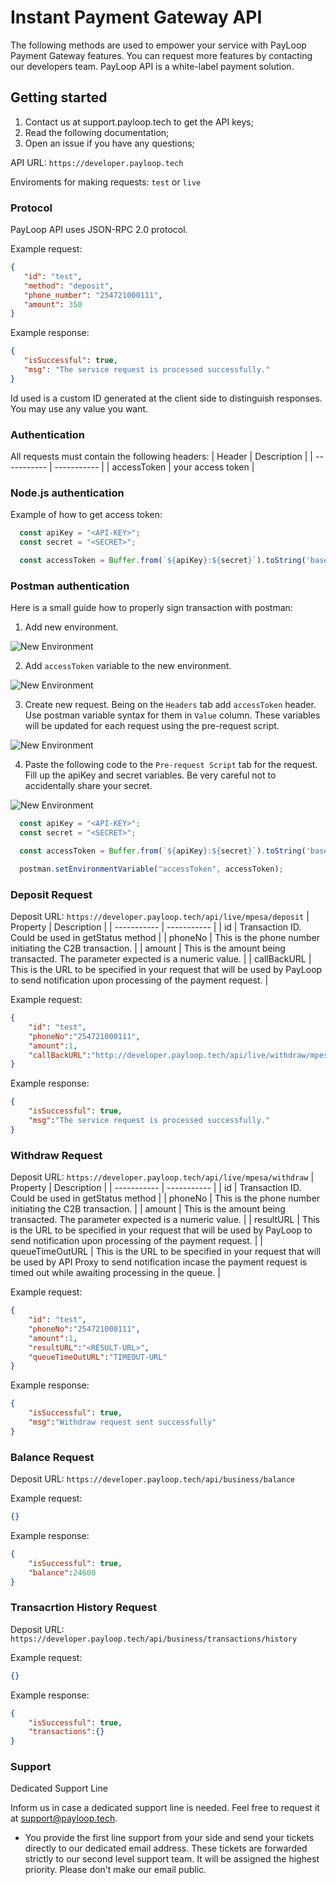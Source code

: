 # Instant Payment Gateway API
The following methods are used to empower your service with PayLoop Payment Gateway features. You can request more features by contacting our developers team. PayLoop API is a white-label payment solution.

## Getting started
1. Contact us at support.payloop.tech to get the API keys;
2. Read the following documentation;
3. Open an issue if you have any questions;

API URL: ``` https://developer.payloop.tech ```

Enviroments for making requests: ``` test ``` or  ``` live ``` 

### Protocol
PayLoop API uses JSON-RPC 2.0 protocol.

Example request:
```JSON
{
   "id": "test",
   "method": "deposit",
   "phone_number": "254721000111",
   "amount": 350
}
```

Example response:
```JSON
{
   "isSuccessful": true,
   "msg": "The service request is processed successfully."
}
```

Id used is a custom ID generated at the client side to distinguish responses. You may use any value you want.

### Authentication
All requests must contain the following headers:
| Header      | Description |
| ----------- | ----------- |
| accessToken      | your access token       |

### Node.js authentication
Example of how to get access token:
```JavaScript
  const apiKey = "<API-KEY>";
  const secret = "<SECRET>";

  const accessToken = Buffer.from(`${apiKey}:${secret}`).toString('base64');

```

### Postman authentication
Here is a small guide how to properly sign transaction with postman:

1. Add new environment.

![New Environment](/images/newEnvironment.png "New Environment")

2. Add ```accessToken``` variable to the new environment.

![New Environment](/images/addVariable.png "New Environment")

3. Create new request. Being on the ```Headers``` tab add ```accessToken``` header. Use postman variable syntax for them in ```Value``` column. These variables will be updated for each request using the pre-request script.

![New Environment](/images/addHeader.png "New Environment")

4. Paste the following code to the ```Pre-request Script``` tab for the request. Fill up the apiKey and secret variables. Be very careful not to accidentally share your secret.

![New Environment](/images/addRequestScript.png "New Environment")

```JavaScript
  const apiKey = "<API-KEY>";
  const secret = "<SECRET>";

  const accessToken = Buffer.from(`${apiKey}:${secret}`).toString('base64');

  postman.setEnvironmentVariable("accessToken", accessToken);
```
### Deposit Request
Deposit URL: ``` https://developer.payloop.tech/api/live/mpesa/deposit ```
| Property      | Description |
| ----------- | ----------- |
| id      | Transaction ID. Could be used in getStatus method      |
| phoneNo      | This is the phone number initiating the C2B transaction.      |
| amount      | This is the amount being transacted. The parameter expected is a numeric value.       |
| callBackURL      | 	This is the URL to be specified in your request that will be used by PayLoop to send notification upon processing of the payment request.      |

Example request:
```JSON
{
    "id": "test",
    "phoneNo":"254721000111",
    "amount":1,
    "callBackURL":"http://developer.payloop.tech/api/live/withdraw/mpesa/response"
}
```
Example response:
```JSON
{
    "isSuccessful": true,
    "msg":"The service request is processed successfully."
}
```

### Withdraw Request
Deposit URL: ``` https://developer.payloop.tech/api/live/mpesa/withdraw ```
| Property      | Description |
| ----------- | ----------- |
| id      | Transaction ID. Could be used in getStatus method      |
| phoneNo      | This is the phone number initiating the C2B transaction.      |
| amount      | This is the amount being transacted. The parameter expected is a numeric value.       |
| resultURL      | 	This is the URL to be specified in your request that will be used by PayLoop to send notification upon processing of the payment request.      |
| queueTimeOutURL      | 	This is the URL to be specified in your request that will be used by API Proxy to send notification incase the payment request is timed out while awaiting processing in the queue.     |

Example request:
```JSON
{
    "id": "test",
    "phoneNo":"254721000111",
    "amount":1,
    "resultURL":"<RESULT-URL>",
    "queueTimeOutURL":"TIMEOUT-URL"
}
```
Example response:
```JSON
{
    "isSuccessful": true,
    "msg":"Withdraw request sent successfully"
}
```
### Balance Request
Deposit URL: ``` https://developer.payloop.tech/api/business/balance ```

Example request:
```JSON
{}
```
Example response:
```JSON
{
    "isSuccessful": true,
    "balance":24600
}
```

### Transacrtion History Request
Deposit URL: ``` https://developer.payloop.tech/api/business/transactions/history ```

Example request:
```JSON
{}
```
Example response:
```JSON
{
    "isSuccessful": true,
    "transactions":{}
}
```


### Support
Dedicated Support Line

Inform us in case a dedicated support line is needed. Feel free to request it at support@payloop.tech.
- You provide the first line support from your side and send your tickets directly to our dedicated email address. These tickets are forwarded strictly to our second level support team. It will be assigned the highest priority. Please don't make our email public.
